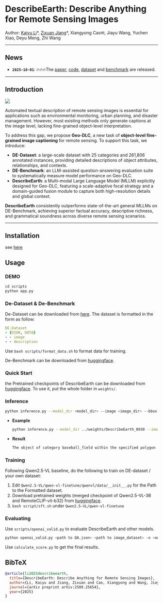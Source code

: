 # DescribeEarth: Describe Anything for Remote Sensing Images

Author: [Kaiyu Li](https://likyoo.github.io/)\*, [Zixuan Jiang](https://anxmuy.github.io/)\*, Xiangyong Cao✉, Jiayu Wang, Yuchen Xiao, Deyu Meng, Zhi Wang

---

## News

- **`2025-10-01`**: 🔥🔥🔥The [paper](https://arxiv.org/abs/2509.25654), [code](https://github.com/earth-insights/DescribeEarth), [dataset](https://huggingface.co/datasets/earth-insights/DE-Dataset) and [benchmark](https://huggingface.co/datasets/earth-insights/DE-Benchmark) are released.
---

## Introduction

![](https://github.com/user-attachments/assets/bcfe50ae-945b-448f-aaba-c7a02bb96c80)

Automated textual description of remote sensing images is essential for applications such as environmental monitoring, urban planning, and disaster management. However, most existing methods only generate captions at the image level, lacking fine-grained object-level interpretation.

To address this gap, we propose **Geo-DLC**, a new task of **object-level fine-grained image captioning** for remote sensing. To support this task, we introduce:

- **DE-Dataset**: a large-scale dataset with 25 categories and 261,806 annotated instances, providing detailed descriptions of object attributes, relationships, and contexts.
- **DE-Benchmark**: an LLM-assisted question-answering evaluation suite to systematically measure model performance on Geo-DLC.
- **DescribeEarth**: a Multi-modal Large Language Model (MLLM) explicitly designed for Geo-DLC, featuring a scale-adaptive focal strategy and a domain-guided fusion module to capture both high-resolution details and global context.

**DescribeEarth** consistently outperforms state-of-the-art general MLLMs on DE-Benchmark, achieving superior factual accuracy, descriptive richness, and grammatical soundness across diverse remote sensing scenarios.

---


## Installation

see [here](environments/README.md)

## Usage

### DEMO

```python
cd scripts
python app.py
```

### De-Dataset & De-Benchmark

De-Dataset can be downloaded from [here](https://huggingface.co/datasets/earth-insights/DE-Dataset). The dataset is formatted in the form as follow:

```yaml
DE-Dataset
- {DIOR, DOTA}
- - image
- - description
```

Use `bash scripts/format_data.sh` to format data for training.  

De-Benchmark can be downloaded from [huggingface](https://huggingface.co/datasets/earth-insights/DE-Benchmark).

### Quick Start

the Pretrained checkpoints of DescribeEarth can be downloaded from [huggingface](https://huggingface.co/earth-insights/DescribeEarth). To use it, put the whole folder in `weights/`.

### Inference

```sh
python inference.py --model_dir <model_dir> --image <image_dir> --bbox <4-points-bbox/2-points-bbox>
```

- **Example**

    ````sh
    python inference.py --model_dir ../weights/DescribeEarth_0930 --image ./example1/image.jpg --bbox 36.0 332.0 311.0 325.0 317.0 584.0 42.0 591.0
    ````

- **Result**

    `````tex
    The object of category baseball_field within the specified polygon bounding box is a well-defined outdoor sports facility designed for baseball. The field features a central dirt infield area, clearly demarcated from the surrounding grassy outfield. The infield includes a pitcher's mound and bases, indicating its purpose for baseball games. The surrounding area consists of a large, open grassy field, typical of a baseball diamond layout. Adjacent to the field are structures that appear to be part of a larger complex, possibly including facilities such as dugouts or storage areas. The overall layout and design confirm this as a dedicated baseball field. There are no visible signs of current activity on the field itself.
    `````

### Training

Following Qwen2.5-VL baseline, do the following to train on DE-dataset / your own dataset:

1. Edit `Qwen2.5-VL/qwen-vl-finetune/qwenvl/data/__init__.py` for the Path to the Formatted dataset.
2. Download pretrained weights (merged checkpoint of Qwen2.5-VL-3B and RemoteCLIP-vit-b32) from [huggingface](https://huggingface.co/earth-insights/Qwen2.5-VL-3B-RC).
3. `bash script/sft.sh` under `Qwen2.5-VL/qwen-vl-finetune`

### Evaluating

Use `scripts/openai_valid.py` to evaluate DescribeEarth and other models.

`````sh
python openai_valid.py <path to QA.json> <path to image_dataset> -o <output_dir> --generator <'api' or 'local'> --api-key <api_key> --model_dir <model_dir>
`````


Use `calculate_score.py` to get the final results. 

## BibTeX

```bibtex
@article{li2025describeearth,
  title={DescribeEarth: Describe Anything for Remote Sensing Images},
  author={Li, Kaiyu and Jiang, Zixuan and Cao, Xiangyong and Wang, Jiayu and Xiao Yuchen and Meng, Deyu and Wang, Zhi},
  journal={arXiv preprint arXiv:2509.25654},
  year={2025}
}
```
